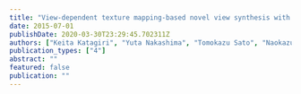 ```yaml
---
title: "View-dependent texture mapping-based novel view synthesis with geometry-aware color continuity"
date: 2015-07-01
publishDate: 2020-03-30T23:29:45.702311Z
authors: ["Keita Katagiri", "Yuta Nakashima", "Tomokazu Sato", "Naokazu Yokoya"]
publication_types: ["4"]
abstract: ""
featured: false
publication: ""
---
```


